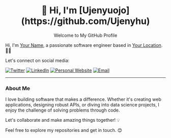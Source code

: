 
<!-- Welcome and Title -->
<h1 align="center">👋 Hi, I'm [Ujenyuojo](https://github.com/Ujenyhu)</h1>
<p align="center">Welcome to My GitHub Profile</p>


Hi, I'm [Your Name](https://github.com/your-username), a passionate software engineer based in [Your Location](https://maps.google.com?q=Your%20Location). 👨‍💻

Let's connect on social media:

[![Twitter](https://img.shields.io/twitter/follow/your-twitter-username?style=social)](https://twitter.com/your-twitter-username)
[![LinkedIn](https://img.shields.io/badge/LinkedIn-Connect-blue)](https://www.linkedin.com/in/your-linkedin-username)
[![Personal Website](https://img.shields.io/badge/Website-Visit-brightgreen)](https://your-website.com)
[![Email](https://img.shields.io/badge/Email-Contact%20Me-red)](mailto:egwudaprecious@gmail.com)

---

### About Me

I love building software that makes a difference. Whether it's creating web applications, designing robust APIs, or diving into data science projects, I enjoy the challenge of solving problems through code.

Let's collaborate and make amazing things together! 💡

Feel free to explore my repositories and get in touch. 😊


<!--
**Ujenyhu/Ujenyhu** is a ✨ _special_ ✨ repository because its `README.md` (this file) appears on your GitHub profile.

Here are some ideas to get you started:

- 🔭 I’m currently working on ...
- 🌱 I’m currently learning ...
- 👯 I’m looking to collaborate on ...
- 🤔 I’m looking for help with ...
- 💬 Ask me about ...
- 📫 How to reach me: ...
- 😄 Pronouns: ...
- ⚡ Fun fact: ...
-->
